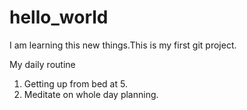 # hello_world
I am learning this new things.This is my first git project.

My daily routine
1. Getting up from bed at 5.
2. Meditate on whole day planning.
